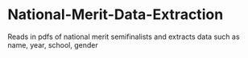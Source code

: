 # National-Merit-Data-Extraction
Reads in pdfs of national merit semifinalists and extracts data such as name, year, school, gender
